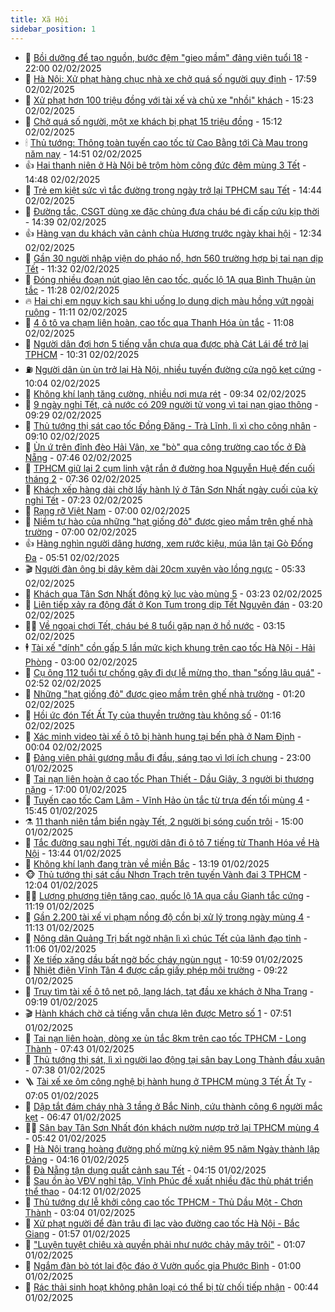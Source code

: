 ```yaml
---
title: Xã Hội
sidebar_position: 1
---
```


<!-- dantri-xa-hoi:START -->
- 🫣 [Bồi dưỡng để tạo nguồn, bước đệm &quot;gieo mầm&quot; đảng viên tuổi 18](https://dantri.com.vn/xa-hoi/boi-duong-de-tao-nguon-buoc-dem-gieo-mam-dang-vien-tuoi-18-20250201213428024.htm) - 22:00 02/02/2025
- 💼 [Hà Nội: Xử phạt hàng chục nhà xe chở quá số người quy định](https://dantri.com.vn/xa-hoi/ha-noi-xu-phat-hang-chuc-nha-xe-cho-qua-so-nguoi-quy-dinh-20250202224735833.htm) - 17:59 02/02/2025
- 🎊 [Xử phạt hơn 100 triệu đồng với tài xế và chủ xe &quot;nhồi&quot; khách](https://dantri.com.vn/xa-hoi/xu-phat-hon-100-trieu-dong-voi-tai-xe-va-chu-xe-nhoi-khach-20250202221858576.htm) - 15:23 02/02/2025
- 🙉 [Chở quá số người, một xe khách bị phạt 15 triệu đồng](https://dantri.com.vn/xa-hoi/cho-qua-so-nguoi-mot-xe-khach-bi-phat-15-trieu-dong-20250202215306500.htm) - 15:12 02/02/2025
- 🕯 [Thủ tướng: Thông toàn tuyến cao tốc từ Cao Bằng tới Cà Mau trong năm nay](https://dantri.com.vn/xa-hoi/thu-tuong-thong-toan-tuyen-cao-toc-tu-cao-bang-toi-ca-mau-trong-nam-nay-20250202213634763.htm) - 14:51 02/02/2025
- 👍 [Hai thanh niên ở Hà Nội bê trộm hòm công đức đêm mùng 3 Tết](https://dantri.com.vn/xa-hoi/hai-thanh-nien-o-ha-noi-be-trom-hom-cong-duc-dem-mung-3-tet-20250202213349692.htm) - 14:48 02/02/2025
- 🤖 [Trẻ em kiệt sức vì tắc đường trong ngày trở lại TPHCM sau Tết](https://dantri.com.vn/xa-hoi/tre-em-kiet-suc-vi-tac-duong-trong-ngay-tro-lai-tphcm-sau-tet-20250202205102547.htm) - 14:44 02/02/2025
- 🙉 [Đường tắc, CSGT dùng xe đặc chủng đưa cháu bé đi cấp cứu kịp thời](https://dantri.com.vn/xa-hoi/duong-tac-csgt-dung-xe-dac-chung-dua-chau-be-di-cap-cuu-kip-thoi-20250202211549850.htm) - 14:39 02/02/2025
- 👍 [Hàng vạn du khách vãn cảnh chùa Hương trước ngày khai hội](https://dantri.com.vn/xa-hoi/hang-van-du-khach-van-canh-chua-huong-truoc-ngay-khai-hoi-20250202191009350.htm) - 12:34 02/02/2025
- 🗽 [Gần 30 người nhập viện do pháo nổ, hơn 560 trường hợp bị tai nạn dịp Tết](https://dantri.com.vn/xa-hoi/gan-30-nguoi-nhap-vien-do-phao-no-hon-560-truong-hop-bi-tai-nan-dip-tet-20250202172318914.htm) - 11:32 02/02/2025
- 🗽 [Đóng nhiều đoạn nút giao lên cao tốc, quốc lộ 1A qua Bình Thuận ùn tắc](https://dantri.com.vn/xa-hoi/dong-nhieu-doan-nut-giao-len-cao-toc-quoc-lo-1a-qua-binh-thuan-un-tac-20250202175157562.htm) - 11:28 02/02/2025
- 🔥 [Hai chị em nguy kịch sau khi uống lọ dung dịch màu hồng vứt ngoài ruộng](https://dantri.com.vn/xa-hoi/hai-chi-em-nguy-kich-sau-khi-uong-lo-dung-dich-mau-hong-vut-ngoai-ruong-20250202170540822.htm) - 11:11 02/02/2025
- 🦒 [4 ô tô va chạm liên hoàn, cao tốc qua Thanh Hóa ùn tắc](https://dantri.com.vn/xa-hoi/4-o-to-va-cham-lien-hoan-cao-toc-qua-thanh-hoa-un-tac-20250202180507317.htm) - 11:08 02/02/2025
- 🧐 [Người dân đợi hơn 5 tiếng vẫn chưa qua được phà Cát Lái để trở lại TPHCM](https://dantri.com.vn/xa-hoi/nguoi-dan-doi-hon-5-tieng-van-chua-qua-duoc-pha-cat-lai-de-tro-lai-tphcm-20250202173059943.htm) - 10:31 02/02/2025
- ⛽️ [Người dân ùn ùn trở lại Hà Nội, nhiều tuyến đường cửa ngõ kẹt cứng](https://dantri.com.vn/xa-hoi/nguoi-dan-un-un-tro-lai-ha-noi-nhieu-tuyen-duong-cua-ngo-ket-cung-20250202164724149.htm) - 10:04 02/02/2025
- 🚀 [Không khí lạnh tăng cường, nhiều nơi mưa rét](https://dantri.com.vn/xa-hoi/khong-khi-lanh-tang-cuong-nhieu-noi-mua-ret-20250202161946965.htm) - 09:34 02/02/2025
- 🦒 [9 ngày nghỉ Tết, cả nước có 209 người tử vong vì tai nạn giao thông](https://dantri.com.vn/xa-hoi/9-ngay-nghi-tet-ca-nuoc-co-209-nguoi-tu-vong-vi-tai-nan-giao-thong-20250202161219725.htm) - 09:29 02/02/2025
- 🦅 [Thủ tướng thị sát cao tốc Đồng Đăng - Trà Lĩnh, lì xì cho công nhân](https://dantri.com.vn/xa-hoi/thu-tuong-thi-sat-cao-toc-dong-dang-tra-linh-li-xi-cho-cong-nhan-20250202154417690.htm) - 09:10 02/02/2025
- 🚀 [Ùn ứ trên đỉnh đèo Hải Vân, xe &quot;bò&quot; qua công trường cao tốc ở Đà Nẵng](https://dantri.com.vn/xa-hoi/un-u-tren-dinh-deo-hai-van-xe-bo-qua-cong-truong-cao-toc-o-da-nang-20250202141420130.htm) - 07:46 02/02/2025
- 🦅 [TPHCM giữ lại 2 cụm linh vật rắn ở đường hoa Nguyễn Huệ đến cuối tháng 2](https://dantri.com.vn/xa-hoi/tphcm-giu-lai-2-cum-linh-vat-ran-o-duong-hoa-nguyen-hue-den-cuoi-thang-2-20250202142004688.htm) - 07:36 02/02/2025
- 🤠 [Khách xếp hàng dài chờ lấy hành lý ở Tân Sơn Nhất ngày cuối của kỳ nghỉ Tết](https://dantri.com.vn/xa-hoi/khach-xep-hang-dai-cho-lay-hanh-ly-o-tan-son-nhat-ngay-cuoi-cua-ky-nghi-tet-20250202135939366.htm) - 07:23 02/02/2025
- 💄 [Rạng rỡ Việt Nam](https://dantri.com.vn/xa-hoi/rang-ro-viet-nam-20250201134511512.htm) - 07:00 02/02/2025
- 🥷 [Niềm tự hào của những &quot;hạt giống đỏ&quot; được gieo mầm trên ghế nhà trường](https://dantri.com.vn/xa-hoi/niem-tu-hao-cua-nhung-hat-giong-do-duoc-gieo-mam-tren-ghe-nha-truong-20250201090819445.htm) - 07:00 02/02/2025
- 👍 [Hàng nghìn người dâng hương, xem rước kiệu, múa lân tại Gò Đống Đa](https://dantri.com.vn/xa-hoi/hang-nghin-nguoi-dang-huong-xem-ruoc-kieu-mua-lan-tai-go-dong-da-20250202123329189.htm) - 05:51 02/02/2025
- 🎬 [Người đàn ông bị dây kẽm dài 20cm xuyên vào lồng ngực](https://dantri.com.vn/xa-hoi/nguoi-dan-ong-bi-day-kem-dai-20cm-xuyen-vao-long-nguc-20250202082700096.htm) - 05:33 02/02/2025
- 🦒 [Khách qua Tân Sơn Nhất đông kỷ lục vào mùng 5](https://dantri.com.vn/xa-hoi/khach-qua-tan-son-nhat-dong-ky-luc-vao-mung-5-20250202093417048.htm) - 03:23 02/02/2025
- 🌊 [Liên tiếp xảy ra động đất ở Kon Tum trong dịp Tết Nguyên đán](https://dantri.com.vn/xa-hoi/lien-tiep-xay-ra-dong-dat-o-kon-tum-trong-dip-tet-nguyen-dan-20250202092030759.htm) - 03:20 02/02/2025
- 🧑‍💻 [Về ngoại chơi Tết, cháu bé 8 tuổi gặp nạn ở hồ nước](https://dantri.com.vn/xa-hoi/ve-ngoai-choi-tet-chau-be-8-tuoi-gap-nan-o-ho-nuoc-20250202094102761.htm) - 03:15 02/02/2025
- 🕴 [Tài xế &quot;dính&quot; cồn gấp 5 lần mức kịch khung trên cao tốc Hà Nội - Hải Phòng](https://dantri.com.vn/xa-hoi/tai-xe-dinh-con-gap-5-lan-muc-kich-khung-tren-cao-toc-ha-noi-hai-phong-20250202093904125.htm) - 03:00 02/02/2025
- 🤔 [Cụ ông 112 tuổi tự chống gậy đi dự lễ mừng thọ, than &quot;sống lâu quá&quot;](https://dantri.com.vn/xa-hoi/cu-ong-112-tuoi-tu-chong-gay-di-du-le-mung-tho-than-song-lau-qua-20250202091938423.htm) - 02:52 02/02/2025
- 💄 [Những &quot;hạt giống đỏ&quot; được gieo mầm trên ghế nhà trường](https://dantri.com.vn/xa-hoi/nhung-hat-giong-do-duoc-gieo-mam-tren-ghe-nha-truong-20250131100348126.htm) - 01:20 02/02/2025
- 🧠 [Hồi ức đón Tết Ất Tỵ của thuyền trưởng tàu không số](https://dantri.com.vn/xa-hoi/hoi-uc-don-tet-at-ty-cua-thuyen-truong-tau-khong-so-20250202081629050.htm) - 01:16 02/02/2025
- 🦣 [Xác minh video tài xế ô tô bị hành hung tại bến phà ở Nam Định](https://dantri.com.vn/xa-hoi/xac-minh-video-tai-xe-o-to-bi-hanh-hung-tai-ben-pha-o-nam-dinh-20250202001803530.htm) - 00:04 02/02/2025
- 💫 [Đảng viên phải gương mẫu đi đầu, sáng tạo vì lợi ích chung](https://dantri.com.vn/xa-hoi/dang-vien-phai-guong-mau-di-dau-sang-tao-vi-loi-ich-chung-20250128092017507.htm) - 23:00 01/02/2025
- 🚀 [Tai nạn liên hoàn ở cao tốc Phan Thiết - Dầu Giây, 3 người bị thương nặng](https://dantri.com.vn/xa-hoi/tai-nan-lien-hoan-o-cao-toc-phan-thiet-dau-giay-3-nguoi-bi-thuong-nang-20250201233147663.htm) - 17:00 01/02/2025
- 🤔 [Tuyến cao tốc Cam Lâm - Vĩnh Hảo ùn tắc từ trưa đến tối mùng 4](https://dantri.com.vn/xa-hoi/tuyen-cao-toc-cam-lam-vinh-hao-un-tac-tu-trua-den-toi-mung-4-20250201222643245.htm) - 15:45 01/02/2025
- ⚗️ [11 thanh niên tắm biển ngày Tết, 2 người bị sóng cuốn trôi](https://dantri.com.vn/xa-hoi/11-thanh-nien-tam-bien-ngay-tet-2-nguoi-bi-song-cuon-troi-20250201211531779.htm) - 15:00 01/02/2025
- 🫶 [Tắc đường sau nghỉ Tết, người dân đi ô tô 7 tiếng từ Thanh Hóa về Hà Nội](https://dantri.com.vn/xa-hoi/tac-duong-sau-nghi-tet-nguoi-dan-di-o-to-7-tieng-tu-thanh-hoa-ve-ha-noi-20250201202331277.htm) - 13:44 01/02/2025
- 🌮 [Không khí lạnh đang tràn về miền Bắc](https://dantri.com.vn/xa-hoi/khong-khi-lanh-dang-tran-ve-mien-bac-20250201200858176.htm) - 13:19 01/02/2025
- 🐵 [Thủ tướng thị sát cầu Nhơn Trạch trên tuyến Vành đai 3 TPHCM](https://dantri.com.vn/xa-hoi/thu-tuong-thi-sat-cau-nhon-trach-tren-tuyen-vanh-dai-3-tphcm-20250201180455329.htm) - 12:04 01/02/2025
- 🧑‍🏫 [Lượng phương tiện tăng cao, quốc lộ 1A qua cầu Gianh tắc cứng](https://dantri.com.vn/xa-hoi/luong-phuong-tien-tang-cao-quoc-lo-1a-qua-cau-gianh-tac-cung-20250201175822525.htm) - 11:19 01/02/2025
- 💫 [Gần 2.200 tài xế vi phạm nồng độ cồn bị xử lý trong ngày mùng 4](https://dantri.com.vn/xa-hoi/gan-2200-tai-xe-vi-pham-nong-do-con-bi-xu-ly-trong-ngay-mung-4-20250201175848691.htm) - 11:13 01/02/2025
- 🦩 [Nông dân Quảng Trị bất ngờ nhận lì xì chúc Tết của lãnh đạo tỉnh](https://dantri.com.vn/xa-hoi/nong-dan-quang-tri-bat-ngo-nhan-li-xi-chuc-tet-cua-lanh-dao-tinh-20250201170833939.htm) - 11:06 01/02/2025
- 🦄 [Xe tiếp xăng dầu bất ngờ bốc cháy ngùn ngụt](https://dantri.com.vn/xa-hoi/xe-tiep-xang-dau-bat-ngo-boc-chay-ngun-ngut-20250201171602734.htm) - 10:59 01/02/2025
- 💂 [Nhiệt điện Vĩnh Tân 4 được cấp giấy phép môi trường](https://dantri.com.vn/xa-hoi/nhiet-dien-vinh-tan-4-duoc-cap-giay-phep-moi-truong-20250201160219489.htm) - 09:22 01/02/2025
- 💄 [Truy tìm tài xế ô tô nẹt pô, lạng lách, tạt đầu xe khách ở Nha Trang](https://dantri.com.vn/xa-hoi/truy-tim-tai-xe-o-to-net-po-lang-lach-tat-dau-xe-khach-o-nha-trang-20250201155433007.htm) - 09:19 01/02/2025
- 🎬 [Hành khách chờ cả tiếng vẫn chưa lên được Metro số 1](https://dantri.com.vn/xa-hoi/hanh-khach-cho-ca-tieng-van-chua-len-duoc-metro-so-1-20250201142557435.htm) - 07:51 01/02/2025
- 👀 [Tai nạn liên hoàn, dòng xe ùn tắc 8km trên cao tốc TPHCM - Long Thành](https://dantri.com.vn/xa-hoi/tai-nan-lien-hoan-dong-xe-un-tac-8km-tren-cao-toc-tphcm-long-thanh-20250201121046740.htm) - 07:43 01/02/2025
- 💃 [Thủ tướng thị sát, lì xì người lao động tại sân bay Long Thành đầu xuân](https://dantri.com.vn/xa-hoi/thu-tuong-thi-sat-li-xi-nguoi-lao-dong-tai-san-bay-long-thanh-dau-xuan-20250201140940820.htm) - 07:38 01/02/2025
- 🪜 [Tài xế xe ôm công nghệ bị hành hung ở TPHCM mùng 3 Tết Ất Tỵ](https://dantri.com.vn/xa-hoi/tai-xe-xe-om-cong-nghe-bi-hanh-hung-o-tphcm-mung-3-tet-at-ty-20250201135849946.htm) - 07:05 01/02/2025
- 📝 [Dập tắt đám cháy nhà 3 tầng ở Bắc Ninh, cứu thành công 6 người mắc kẹt](https://dantri.com.vn/xa-hoi/dap-tat-dam-chay-nha-3-tang-o-bac-ninh-cuu-thanh-cong-6-nguoi-mac-ket-20250201134732672.htm) - 06:47 01/02/2025
- 🧑‍💻 [Sân bay Tân Sơn Nhất đón khách nườm nượp trở lại TPHCM mùng 4](https://dantri.com.vn/xa-hoi/san-bay-tan-son-nhat-don-khach-nuom-nuop-tro-lai-tphcm-mung-4-20250201120904679.htm) - 05:42 01/02/2025
- 👺 [Hà Nội trang hoàng đường phố mừng kỷ niệm 95 năm Ngày thành lập Đảng](https://dantri.com.vn/xa-hoi/ha-noi-trang-hoang-duong-pho-mung-ky-niem-95-nam-ngay-thanh-lap-dang-20250201100757508.htm) - 04:16 01/02/2025
- 🌮 [Đà Nẵng tận dụng quất cảnh sau Tết](https://dantri.com.vn/xa-hoi/da-nang-tan-dung-quat-canh-sau-tet-20250201104714353.htm) - 04:15 01/02/2025
- 🤭 [Sau ồn ào VĐV nghỉ tập, Vĩnh Phúc đề xuất nhiều đặc thù phát triển thể thao](https://dantri.com.vn/xa-hoi/sau-on-ao-vdv-nghi-tap-vinh-phuc-de-xuat-nhieu-dac-thu-phat-trien-the-thao-20250201104941054.htm) - 04:12 01/02/2025
- 💪 [Thủ tướng dự lễ khởi công cao tốc TPHCM - Thủ Dầu Một - Chơn Thành](https://dantri.com.vn/xa-hoi/thu-tuong-du-le-khoi-cong-cao-toc-tphcm-thu-dau-mot-chon-thanh-20250201095723039.htm) - 03:04 01/02/2025
- 🧰 [Xử phạt người để đàn trâu đi lạc vào đường cao tốc Hà Nội - Bắc Giang](https://dantri.com.vn/xa-hoi/xu-phat-nguoi-de-dan-trau-di-lac-vao-duong-cao-toc-ha-noi-bac-giang-20250201083907908.htm) - 01:57 01/02/2025
- 🤡 [&quot;Luyện tuyệt chiêu xà quyền phải như nước chảy mây trôi&quot;](https://dantri.com.vn/xa-hoi/luyen-tuyet-chieu-xa-quyen-phai-nhu-nuoc-chay-may-troi-20250130133257007.htm) - 01:07 01/02/2025
- 🦆 [Ngắm đàn bò tót lai độc đáo ở Vườn quốc gia Phước Bình](https://dantri.com.vn/xa-hoi/ngam-dan-bo-tot-lai-doc-dao-o-vuon-quoc-gia-phuoc-binh-20250128140259000.htm) - 01:00 01/02/2025
- 🦍 [Rác thải sinh hoạt không phân loại có thể bị từ chối tiếp nhận](https://dantri.com.vn/xa-hoi/rac-thai-sinh-hoat-khong-phan-loai-co-the-bi-tu-choi-tiep-nhan-20250131205235495.htm) - 00:44 01/02/2025<!-- dantri-xa-hoi:END -->
